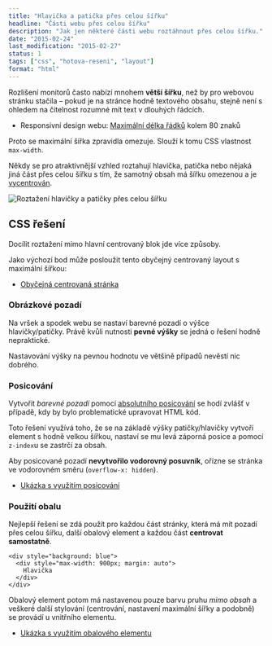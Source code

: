 ```yaml
---
title: "Hlavička a patička přes celou šířku"
headline: "Části webu přes celou šířku"
description: "Jak jen některé části webu roztáhnout přes celou šířku."
date: "2015-02-24"
last_modification: "2015-02-27"
status: 1
tags: ["css", "hotova-reseni", "layout"]
format: "html"
---
```


<p>Rozlišení monitorů často nabízí mnohem <b>větší šířku</b>, než by pro webovou stránku stačila – pokud je na stránce hodně textového obsahu, stejně není s ohledem na čitelnost rozumné mít text v dlouhých řádcích.</p>

<div class="internal-content">
  <ul>
    <li>Responsivní design webu: <a href="/responsivni-web#typografie">Maximální délka řádků</a> kolem 80 znaků</li>
  </ul>
</div>

<p>Proto se maximální šířka zpravidla omezuje. Slouží k tomu CSS vlastnost <code>max-width</code>.</p>

<p>Někdy se pro atraktivnější vzhled roztahují hlavička, patička nebo nějaká jiná část přes celou šířku s tím, že samotný obsah má šířku omezenou a je <a href="/centrovani">vycentrován</a>.</p>

<p><img src="/files/cela-sirka/cela-sirka.png" alt="Roztažení hlavičky a patičky přes celou šířku" class="border"></p>





















<h2 id="css">CSS řešení</h2>

<p>Docílit roztažení mimo hlavní centrovaný blok jde více způsoby.</p>

<p>Jako výchozí bod může posloužit tento obyčejný centrovaný layout s maximální šířkou:</p>

<div class="external-content">
  <ul>
    <li><a href="http://kod.djpw.cz/dzkb">Obyčejná centrovaná stránka</a></li>
  </ul>
</div>


<h3 id="pozadi">Obrázkové pozadí</h3>

<p>Na vršek a spodek webu se nastaví barevné pozadí o výšce hlavičky/patičky. Právě kvůli nutnosti <b>pevné výšky</b> se jedná o řešení hodně nepraktické.</p>

<p>Nastavování výšky na pevnou hodnotu ve většině případů nevěstí nic dobrého.</p>






<h3 id="posicovani">Posicování</h3>

<p>Vytvořit <i>barevné pozadí</i> pomocí <a href="/position#absolute">absolutního posicování</a> se hodí zvlášť v případě, kdy by bylo problematické upravovat HTML kód.</p>

<p>Toto řešení využívá toho, že se na základě výšky patičky/hlavičky vytvoří element s hodně velkou šířkou, nastaví se mu levá záporná posice a pomocí <code>z-index</code>u se zastrčí za obsah.</p>

<p>Aby posicované pozadí <b>nevytvořilo vodorovný posuvník</b>, ořízne se stránka ve vodorovném směru (<code>overflow-x: hidden</code>).</p>

<div class="external-content">
  <ul>
    <li><a href="http://kod.djpw.cz/azkb">Ukázka s využitím posicování</a></li>
  </ul>
</div>


<h3 id="obal">Použití obalu</h3>

<p>Nejlepší řešení se zdá použít pro každou část stránky, která má mít pozadí přes celou šířku, další obalový element a každou část <b>centrovat samostatně</b>.</p>

<pre><code>&lt;div style="background: blue">
  &lt;div style="max-width: 900px; margin: auto">
    Hlavička
  &lt;/div>
&lt;/div></code></pre>

<p>Obalový element potom má nastavenou pouze barvu pruhu <i>mimo obsah</i> a veškeré další stylování (centrování, nastavení maximální šířky a podobně) se provádí u vnitřního elementu.</p>

<div class="external-content">
  <ul>
    <li><a href="http://kod.djpw.cz/czkb">Ukázka s využitím obalového elementu</a></li>
  </ul>
</div>